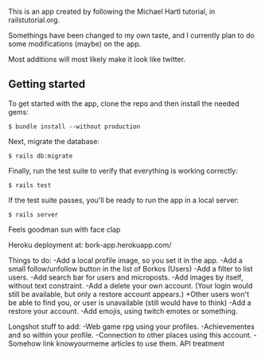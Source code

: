 This is an app created by following the Michael Hartl tutorial, in railstutorial.org.

Somethings have been changed to my own taste, and I currently plan to do some modifications (maybe) on the app.

Most additions will most likely make it look like twitter.

## Getting started

To get started with the app, clone the repo and then install the needed gems:

```
$ bundle install --without production
```

Next, migrate the database:

```
$ rails db:migrate
```

Finally, run the test suite to verify that everything is working correctly:

```
$ rails test
```

If the test suite passes, you'll be ready to run the app in a local server:

```
$ rails server
```

Feels goodman sun with face clap

Heroku deployment at: bork-app.herokuapp.com/

Things to do:
    -Add a local profile image, so you set it in the app.
    -Add a small follow/unfollow button in the list of Borkos (Users)
    -Add a filter to list users.
    -Add search bar for users and microposts.
    -Add images by itself, without text constraint.
    -Add a delete your own account. (Your login would still be available, but only a restore account appears.)
        +Other users won't be able to find you, or user is unavailable (still would have to think)
    -Add a restore your account.
    -Add emojis, using twitch emotes or something.
    
Longshot stuff to add:
    -Web game rpg using your profiles.
    -Achievementes and so within your profile.
    -Connection to other places using this account.
    -Somehow link knowyourmeme articles to use them. API treatment